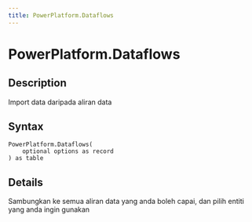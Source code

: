 ```yaml
---
title: PowerPlatform.Dataflows
---
```


# PowerPlatform.Dataflows


## Description

Import data daripada aliran data


## Syntax

```powerquery
PowerPlatform.Dataflows(
    optional options as record
) as table
```


## Details

Sambungkan ke semua aliran data yang anda boleh capai, dan pilih entiti yang anda ingin gunakan



